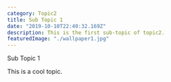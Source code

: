 ```yaml
---
category: Topic2
title: Sub Topic 1
date: "2019-10-10T22:40:32.169Z"
description: This is the first sub-topic of topic2.
featuredImage: "./wallpaper1.jpg"
---
```


Sub Topic 1

This is a cool topic.
